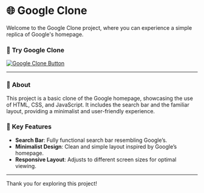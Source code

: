 # 🌐 **Google Clone**

Welcome to the Google Clone project, where you can experience a simple replica of Google's homepage.

### 📲 **Try Google Clone**  
[![Google Clone Button](https://img.shields.io/static/v1?label=Try+Google+Clone&message=Click+Here&color=green&style=for-the-badge)](https://omvijaysharma.github.io/Google-clone/)

---

### 📜 **About**  
This project is a basic clone of the Google homepage, showcasing the use of HTML, CSS, and JavaScript. It includes the search bar and the familiar layout, providing a minimalist and user-friendly experience.

### 📂 **Key Features**  
- **Search Bar**: Fully functional search bar resembling Google’s.  
- **Minimalist Design**: Clean and simple layout inspired by Google’s homepage.  
- **Responsive Layout**: Adjusts to different screen sizes for optimal viewing.  

---

Thank you for exploring this project!
